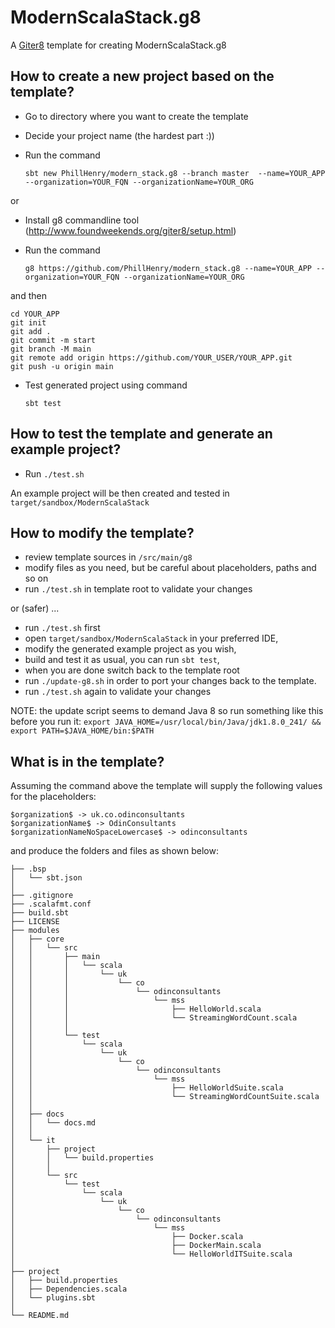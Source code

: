 ModernScalaStack.g8
===

A [Giter8](http://www.foundweekends.org/giter8/) template for creating ModernScalaStack.g8



How to create a new project based on the template?
---

* Go to directory where you want to create the template
* Decide your project name (the hardest part :))
* Run the command

    `sbt new PhillHenry/modern_stack.g8 --branch master  --name=YOUR_APP --organization=YOUR_FQN --organizationName=YOUR_ORG`

or    

* Install g8 commandline tool (http://www.foundweekends.org/giter8/setup.html)
* Run the command

    `g8 https://github.com/PhillHenry/modern_stack.g8 --name=YOUR_APP --organization=YOUR_FQN --organizationName=YOUR_ORG`
    
and then
    
    cd YOUR_APP
    git init
	git add .
	git commit -m start
	git branch -M main
	git remote add origin https://github.com/YOUR_USER/YOUR_APP.git
	git push -u origin main

  
* Test generated project using command 

    `sbt test`
    

How to test the template and generate an example project?
---

* Run `./test.sh` 

An example project will be then created and tested in `target/sandbox/ModernScalaStack`

How to modify the template?
---

 * review template sources in `/src/main/g8`
 * modify files as you need, but be careful about placeholders, paths and so on
 * run `./test.sh` in template root to validate your changes
 
or (safer) ...

* run `./test.sh` first
* open `target/sandbox/ModernScalaStack` in your preferred IDE, 
* modify the generated example project as you wish, 
* build and test it as usual, you can run `sbt test`,
* when you are done switch back to the template root
* run `./update-g8.sh` in order to port your changes back to the template.
* run `./test.sh` again to validate your changes

NOTE: the update script seems to demand Java 8 so run something like this before you run it:
`export JAVA_HOME=/usr/local/bin/Java/jdk1.8.0_241/ && export PATH=$JAVA_HOME/bin:$PATH`

What is in the template?
--

Assuming the command above 
the template will supply the following values for the placeholders:

    $organization$ -> uk.co.odinconsultants
	$organizationName$ -> OdinConsultants
	$organizationNameNoSpaceLowercase$ -> odinconsultants

and produce the folders and files as shown below:

    ├── .bsp
	│   └── sbt.json
	│
	├── .gitignore
	├── .scalafmt.conf
	├── build.sbt
	├── LICENSE
	├── modules
	│   ├── core
	│   │   └── src
	│   │       ├── main
	│   │       │   └── scala
	│   │       │       └── uk
	│   │       │           └── co
	│   │       │               └── odinconsultants
	│   │       │                   └── mss
	│   │       │                       ├── HelloWorld.scala
	│   │       │                       └── StreamingWordCount.scala
	│   │       │
	│   │       └── test
	│   │           └── scala
	│   │               └── uk
	│   │                   └── co
	│   │                       └── odinconsultants
	│   │                           └── mss
	│   │                               ├── HelloWorldSuite.scala
	│   │                               └── StreamingWordCountSuite.scala
	│   │
	│   ├── docs
	│   │   └── docs.md
	│   │
	│   └── it
	│       ├── project
	│       │   └── build.properties
	│       │
	│       └── src
	│           └── test
	│               └── scala
	│                   └── uk
	│                       └── co
	│                           └── odinconsultants
	│                               └── mss
	│                                   ├── Docker.scala
	│                                   ├── DockerMain.scala
	│                                   └── HelloWorldITSuite.scala
	│
	├── project
	│   ├── build.properties
	│   ├── Dependencies.scala
	│   └── plugins.sbt
	│
	└── README.md
